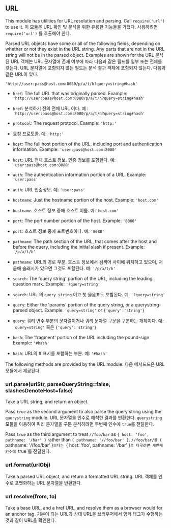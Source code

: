 ## URL

This module has utilities for URL resolution and parsing.
Call `require('url')` to use it.
이 모듈은 URL 확인 및 분석을 위한 유용한 기능들을 가졌다.
사용하려면 `require('url')` 를 호출해야 한다.

Parsed URL objects have some or all of the following fields, depending on
whether or not they exist in the URL string. Any parts that are not in the URL
string will not be in the parsed object. Examples are shown for the URL
분석된 URL 객체는 URL 문자열에 존재 여부에 따라 다음과 같은 필드를 일부 또는 전체를
갖는다.  URL 문자열에 포함되지 않는 필드는 분석 결과 객체에 포함되지 않는다.
다음과 같은 URL이 있다.

`'http://user:pass@host.com:8080/p/a/t/h?query=string#hash'`

* `href`: The full URL that was originally parsed.
  Example: `'http://user:pass@host.com:8080/p/a/t/h?query=string#hash'`

* `href`: 분석하기 전의 전체 URL 이다.
  예 : `'http://user:pass@host.com:8080/p/a/t/h?query=string#hash'`

* `protocol`: The request protocol.
  Example: `'http:'`

* 요청 프로토콜.
  예: `'http:'`

* `host`: The full host portion of the URL, including port and authentication information.
  Example: `'user:pass@host.com:8080'`

* `host`: URL 전체 호스트 정보. 인증 정보를 포함한다.
  예: `'user:pass@host.com:8080'`

* `auth`: The authentication information portion of a URL.
  Example: `'user:pass'`

* `auth`:  URL 인증정보.
  예: `'user:pass'`

* `hostname`: Just the hostname portion of the host.
  Example: `'host.com'`

* `hostname`: 호스트 정보 중에 호스트 이름.
  예:`'host.com'`

* `port`: The port number portion of the host.
  Example: `'8080'`

* `port`: 호스트 정보 중에 포트번호이다.
예: `'8080'`

* `pathname`: The path section of the URL, that comes after the host and before the query, including the initial slash if present.
  Example: `'/p/a/t/h'`

* `pathname`: URL의 경로 부분. 호스트 정보에서 검색어 사이에 위치하고 있으며, 처음에 슬래시가 있으면 그것도 포함된다.
  예: `'/p/a/t/h'`

* `search`: The 'query string' portion of the URL, including the leading question mark.
  Example: `'?query=string'`

* `search`: URL 의 `query string` 이고 첫 물음표도 포함된다.
  예: `'?query=string'`

* `query`: Either the 'params' portion of the query string, or a querystring-parsed object.
  Example: `'query=string'` or `{'query':'string'}`

* `query`: 쿼리 변수 부분의 문자열이거나 쿼리 문자열 구문을 구분하는 개체이다.
  예: `'query=string'` 혹은 `{'query':'string'}`

* `hash`: The 'fragment' portion of the URL including the pound-sign.
  Example: `'#hash'`

* `hash`: URL의 # 표시를 포함하는 부분.
  예: `'#hash'`

The following methods are provided by the URL module:
다음 메서드드은 URL 모듈에서 제공된다.

### url.parse(urlStr, parseQueryString=false, slashesDenoteHost=false)

Take a URL string, and return an object.  

Pass `true` as the second argument to also parse
the query string using the `querystring` module.
URL 문자열을 인수로 해석한 결과를 반환한다. `querystring` 모듈을 이용하여 쿼리 문자열을 구문 분석하려면
두번째 인수에 `true`를 전달한다.

Pass `true` as the third argument to treat `//foo/bar` as
`{ host: 'foo', pathname: '/bar' }` rather than
`{ pathname: '//foo/bar' }`.
`//foo/bar/를 `{ pathname: '//foo/bar' }`보다는 `{ host: 'foo', pathname: '/bar' }`로
다루려면 세번째 인수에 `true`를 전달한다.

### url.format(urlObj)

Take a parsed URL object, and return a formatted URL string.
URL 객체를 인수로 포맷화하는 URL 문자열을 반환한다.

### url.resolve(from, to)

Take a base URL, and a href URL, and resolve them as a browser would for an anchor tag.
기본이 되는 URL과 상대 URL을 브러우저에서 앵커 태그가 수행하는 것과 같이 URL을 확인한다.
